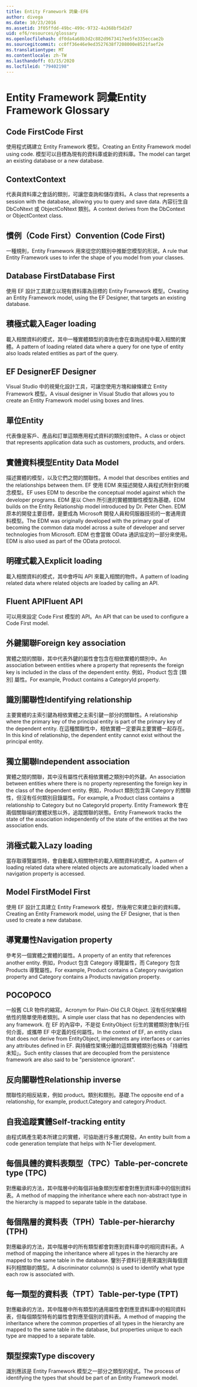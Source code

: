 ```yaml
---
title: Entity Framework 詞彙-EF6
author: divega
ms.date: 10/23/2016
ms.assetid: 3f05ffdd-49bc-499c-9732-4a368bf5d2d7
uid: ef6/resources/glossary
ms.openlocfilehash: df0da4a68b3d2c882d9673417ee5fe335eccae2b
ms.sourcegitcommit: cc0ff36e46e9ed3527638f7208000e8521faef2e
ms.translationtype: MT
ms.contentlocale: zh-TW
ms.lasthandoff: 03/15/2020
ms.locfileid: "79402198"
---
```

# <a name="entity-framework-glossary"></a><span data-ttu-id="9ab70-102">Entity Framework 詞彙</span><span class="sxs-lookup"><span data-stu-id="9ab70-102">Entity Framework Glossary</span></span>
## <a name="code-first"></a><span data-ttu-id="9ab70-103">Code First</span><span class="sxs-lookup"><span data-stu-id="9ab70-103">Code First</span></span>
<span data-ttu-id="9ab70-104">使用程式碼建立 Entity Framework 模型。</span><span class="sxs-lookup"><span data-stu-id="9ab70-104">Creating an Entity Framework model using code.</span></span> <span data-ttu-id="9ab70-105">模型可以目標為現有的資料庫或新的資料庫。</span><span class="sxs-lookup"><span data-stu-id="9ab70-105">The model can target an existing database or a new database.</span></span>

## <a name="context"></a><span data-ttu-id="9ab70-106">Context</span><span class="sxs-lookup"><span data-stu-id="9ab70-106">Context</span></span>
<span data-ttu-id="9ab70-107">代表與資料庫之會話的類別，可讓您查詢和儲存資料。</span><span class="sxs-lookup"><span data-stu-id="9ab70-107">A class that represents a session with the database, allowing you to query and save data.</span></span> <span data-ttu-id="9ab70-108">內容衍生自 DbCoNtext 或 ObjectCoNtext 類別。</span><span class="sxs-lookup"><span data-stu-id="9ab70-108">A context derives from the DbContext or ObjectContext class.</span></span>

## <a name="convention-code-first"></a><span data-ttu-id="9ab70-109">慣例（Code First）</span><span class="sxs-lookup"><span data-stu-id="9ab70-109">Convention (Code First)</span></span>
<span data-ttu-id="9ab70-110">一種規則，Entity Framework 用來從您的類別中推斷您模型的形狀。</span><span class="sxs-lookup"><span data-stu-id="9ab70-110">A rule that Entity Framework uses to infer the shape of you model from your classes.</span></span>

## <a name="database-first"></a><span data-ttu-id="9ab70-111">Database First</span><span class="sxs-lookup"><span data-stu-id="9ab70-111">Database First</span></span>
<span data-ttu-id="9ab70-112">使用 EF 設計工具建立以現有資料庫為目標的 Entity Framework 模型。</span><span class="sxs-lookup"><span data-stu-id="9ab70-112">Creating an Entity Framework model, using the EF Designer, that targets an existing database.</span></span>

## <a name="eager-loading"></a><span data-ttu-id="9ab70-113">積極式載入</span><span class="sxs-lookup"><span data-stu-id="9ab70-113">Eager loading</span></span>
<span data-ttu-id="9ab70-114">載入相關資料的模式，其中一種實體類型的查詢也會在查詢過程中載入相關的實體。</span><span class="sxs-lookup"><span data-stu-id="9ab70-114">A pattern of loading related data where a query for one type of entity also loads related entities as part of the query.</span></span>

## <a name="ef-designer"></a><span data-ttu-id="9ab70-115">EF Designer</span><span class="sxs-lookup"><span data-stu-id="9ab70-115">EF Designer</span></span>
<span data-ttu-id="9ab70-116">Visual Studio 中的視覺化設計工具，可讓您使用方塊和線條建立 Entity Framework 模型。</span><span class="sxs-lookup"><span data-stu-id="9ab70-116">A visual designer in Visual Studio that allows you to create an Entity Framework model using boxes and lines.</span></span>

## <a name="entity"></a><span data-ttu-id="9ab70-117">單位</span><span class="sxs-lookup"><span data-stu-id="9ab70-117">Entity</span></span>
<span data-ttu-id="9ab70-118">代表像是客戶、產品和訂單這類應用程式資料的類別或物件。</span><span class="sxs-lookup"><span data-stu-id="9ab70-118">A class or object that represents application data such as customers, products, and orders.</span></span>

## <a name="entity-data-model"></a><span data-ttu-id="9ab70-119">實體資料模型</span><span class="sxs-lookup"><span data-stu-id="9ab70-119">Entity Data Model</span></span>
<span data-ttu-id="9ab70-120">描述實體的模型，以及它們之間的關聯性。</span><span class="sxs-lookup"><span data-stu-id="9ab70-120">A model that describes entities and the relationships between them.</span></span> <span data-ttu-id="9ab70-121">EF 使用 EDM 來描述開發人員程式所針對的概念模型。</span><span class="sxs-lookup"><span data-stu-id="9ab70-121">EF uses EDM to describe the conceptual model against which the developer programs.</span></span> <span data-ttu-id="9ab70-122">EDM 是以 Chen 所引進的實體關聯性模型為基礎。</span><span class="sxs-lookup"><span data-stu-id="9ab70-122">EDM builds on the Entity Relationship model introduced by Dr. Peter Chen.</span></span> <span data-ttu-id="9ab70-123">EDM 原本的開發主要目標，是要成為 Microsoft 開發人員和伺服器技術的一套通用資料模型。</span><span class="sxs-lookup"><span data-stu-id="9ab70-123">The EDM was originally developed with the primary goal of becoming the common data model across a suite of developer and server technologies from Microsoft.</span></span> <span data-ttu-id="9ab70-124">EDM 也會當做 OData 通訊協定的一部分來使用。</span><span class="sxs-lookup"><span data-stu-id="9ab70-124">EDM is also used as part of the OData protocol.</span></span>

## <a name="explicit-loading"></a><span data-ttu-id="9ab70-125">明確式載入</span><span class="sxs-lookup"><span data-stu-id="9ab70-125">Explicit loading</span></span>
<span data-ttu-id="9ab70-126">載入相關資料的模式，其中會呼叫 API 來載入相關的物件。</span><span class="sxs-lookup"><span data-stu-id="9ab70-126">A pattern of loading related data where related objects are loaded by calling an API.</span></span>

## <a name="fluent-api"></a><span data-ttu-id="9ab70-127">Fluent API</span><span class="sxs-lookup"><span data-stu-id="9ab70-127">Fluent API</span></span>
<span data-ttu-id="9ab70-128">可以用來設定 Code First 模型的 API。</span><span class="sxs-lookup"><span data-stu-id="9ab70-128">An API that can be used to configure a Code First model.</span></span>

## <a name="foreign-key-association"></a><span data-ttu-id="9ab70-129">外鍵關聯</span><span class="sxs-lookup"><span data-stu-id="9ab70-129">Foreign key association</span></span>
<span data-ttu-id="9ab70-130">實體之間的關聯，其中代表外鍵的屬性會包含在相依實體的類別中。</span><span class="sxs-lookup"><span data-stu-id="9ab70-130">An association between entities where a property that represents the foreign key is included in the class of the dependent entity.</span></span> <span data-ttu-id="9ab70-131">例如，Product 包含 [類別] 屬性。</span><span class="sxs-lookup"><span data-stu-id="9ab70-131">For example, Product contains a CategoryId property.</span></span>

## <a name="identifying-relationship"></a><span data-ttu-id="9ab70-132">識別關聯性</span><span class="sxs-lookup"><span data-stu-id="9ab70-132">Identifying relationship</span></span>
<span data-ttu-id="9ab70-133">主要實體的主索引鍵為相依實體之主索引鍵一部分的關聯性。</span><span class="sxs-lookup"><span data-stu-id="9ab70-133">A relationship where the primary key of the principal entity is part of the primary key of the dependent entity.</span></span> <span data-ttu-id="9ab70-134">在這種關聯性中，相依實體一定要與主要實體一起存在。</span><span class="sxs-lookup"><span data-stu-id="9ab70-134">In this kind of relationship, the dependent entity cannot exist without the principal entity.</span></span>

## <a name="independent-association"></a><span data-ttu-id="9ab70-135">獨立關聯</span><span class="sxs-lookup"><span data-stu-id="9ab70-135">Independent association</span></span>
<span data-ttu-id="9ab70-136">實體之間的關聯，其中沒有屬性代表相依實體之類別中的外鍵。</span><span class="sxs-lookup"><span data-stu-id="9ab70-136">An association between entities where there is no property representing the foreign key in the class of the dependent entity.</span></span> <span data-ttu-id="9ab70-137">例如，Product 類別包含與 Category 的關聯性，但沒有任何類別目錄屬性。</span><span class="sxs-lookup"><span data-stu-id="9ab70-137">For example, a Product class contains a relationship to Category but no CategoryId property.</span></span> <span data-ttu-id="9ab70-138">Entity Framework 會在兩個關聯端的實體狀態以外，追蹤關聯的狀態。</span><span class="sxs-lookup"><span data-stu-id="9ab70-138">Entity Framework tracks the state of the association independently of the state of the entities at the two association ends.</span></span>

## <a name="lazy-loading"></a><span data-ttu-id="9ab70-139">消極式載入</span><span class="sxs-lookup"><span data-stu-id="9ab70-139">Lazy loading</span></span>
<span data-ttu-id="9ab70-140">當存取導覽屬性時，會自動載入相關物件的載入相關資料的模式。</span><span class="sxs-lookup"><span data-stu-id="9ab70-140">A pattern of loading related data where related objects are automatically loaded when a navigation property is accessed.</span></span>

## <a name="model-first"></a><span data-ttu-id="9ab70-141">Model First</span><span class="sxs-lookup"><span data-stu-id="9ab70-141">Model First</span></span>
<span data-ttu-id="9ab70-142">使用 EF 設計工具建立 Entity Framework 模型，然後用它來建立新的資料庫。</span><span class="sxs-lookup"><span data-stu-id="9ab70-142">Creating an Entity Framework model, using the EF Designer, that is then used to create a new database.</span></span>

## <a name="navigation-property"></a><span data-ttu-id="9ab70-143">導覽屬性</span><span class="sxs-lookup"><span data-stu-id="9ab70-143">Navigation property</span></span>
<span data-ttu-id="9ab70-144">參考另一個實體之實體的屬性。</span><span class="sxs-lookup"><span data-stu-id="9ab70-144">A property of an entity that references another entity.</span></span> <span data-ttu-id="9ab70-145">例如，Product 包含 Category 導覽屬性，而 Category 包含 Products 導覽屬性。</span><span class="sxs-lookup"><span data-stu-id="9ab70-145">For example, Product contains a Category navigation property and Category contains a Products navigation property.</span></span>

## <a name="poco"></a><span data-ttu-id="9ab70-146">POCO</span><span class="sxs-lookup"><span data-stu-id="9ab70-146">POCO</span></span>
<span data-ttu-id="9ab70-147">一般舊 CLR 物件的縮寫。</span><span class="sxs-lookup"><span data-stu-id="9ab70-147">Acronym for Plain-Old CLR Object.</span></span> <span data-ttu-id="9ab70-148">沒有任何架構相依性的簡單使用者類別。</span><span class="sxs-lookup"><span data-stu-id="9ab70-148">A simple user class that has no dependencies with any framework.</span></span> <span data-ttu-id="9ab70-149">在 EF 的內容中，不是從 EntityObject 衍生的實體類別會執行任何介面，或攜帶 EF 中定義的任何屬性。</span><span class="sxs-lookup"><span data-stu-id="9ab70-149">In the context of EF, an entity class that does not derive from EntityObject, implements any interfaces or carries any attributes defined in EF.</span></span> <span data-ttu-id="9ab70-150">與持續性架構分離的這類實體類別也稱為「持續性未知」。</span><span class="sxs-lookup"><span data-stu-id="9ab70-150">Such entity classes that are decoupled from the persistence framework are also said to be "persistence ignorant".</span></span>  

## <a name="relationship-inverse"></a><span data-ttu-id="9ab70-151">反向關聯性</span><span class="sxs-lookup"><span data-stu-id="9ab70-151">Relationship inverse</span></span>
<span data-ttu-id="9ab70-152">關聯性的相反結束，例如 product。類別和類別。基礎.</span><span class="sxs-lookup"><span data-stu-id="9ab70-152">The opposite end of a relationship, for example, product.Category and category.Product.</span></span>

## <a name="self-tracking-entity"></a><span data-ttu-id="9ab70-153">自我追蹤實體</span><span class="sxs-lookup"><span data-stu-id="9ab70-153">Self-tracking entity</span></span>
<span data-ttu-id="9ab70-154">由程式碼產生範本所建立的實體，可協助進行多層式開發。</span><span class="sxs-lookup"><span data-stu-id="9ab70-154">An entity built from a code generation template that helps with N-Tier development.</span></span>

## <a name="table-per-concrete-type-tpc"></a><span data-ttu-id="9ab70-155">每個具體的資料表類型（TPC）</span><span class="sxs-lookup"><span data-stu-id="9ab70-155">Table-per-concrete type (TPC)</span></span>
<span data-ttu-id="9ab70-156">對應繼承的方法，其中階層中的每個非抽象類別型都會對應到資料庫中的個別資料表。</span><span class="sxs-lookup"><span data-stu-id="9ab70-156">A method of mapping the inheritance where each non-abstract type in the hierarchy is mapped to separate table in the database.</span></span>

## <a name="table-per-hierarchy-tph"></a><span data-ttu-id="9ab70-157">每個階層的資料表（TPH）</span><span class="sxs-lookup"><span data-stu-id="9ab70-157">Table-per-hierarchy (TPH)</span></span>
<span data-ttu-id="9ab70-158">對應繼承的方法，其中階層中的所有類型都會對應到資料庫中的相同資料表。</span><span class="sxs-lookup"><span data-stu-id="9ab70-158">A method of mapping the inheritance where all types in the hierarchy are mapped to the same table in the database.</span></span> <span data-ttu-id="9ab70-159">鑒別子資料行是用來識別與每個資料列相關聯的類型。</span><span class="sxs-lookup"><span data-stu-id="9ab70-159">A discriminator column(s) is used to identify what type each row is associated with.</span></span>

## <a name="table-per-type-tpt"></a><span data-ttu-id="9ab70-160">每一類型的資料表（TPT）</span><span class="sxs-lookup"><span data-stu-id="9ab70-160">Table-per-type (TPT)</span></span>
<span data-ttu-id="9ab70-161">對應繼承的方法，其中階層中所有類型的通用屬性會對應至資料庫中的相同資料表，但每個類型特有的屬性會對應至個別的資料表。</span><span class="sxs-lookup"><span data-stu-id="9ab70-161">A method of mapping the inheritance where the common properties of all types in the hierarchy are mapped to the same table in the database, but properties unique to each type are mapped to a separate table.</span></span>

## <a name="type-discovery"></a><span data-ttu-id="9ab70-162">類型探索</span><span class="sxs-lookup"><span data-stu-id="9ab70-162">Type discovery</span></span>
<span data-ttu-id="9ab70-163">識別應該是 Entity Framework 模型之一部分之類型的程式。</span><span class="sxs-lookup"><span data-stu-id="9ab70-163">The process of identifying the types that should be part of an Entity Framework model.</span></span>
